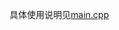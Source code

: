 具体使用说明见[main.cpp](https://github.com/liuhaopen/LuaMetaExtracter/blob/master/LuaMetaExtracter/main.cpp "main.cpp")